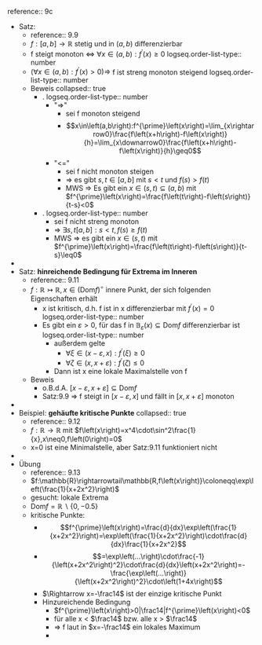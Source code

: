reference:: 9c

- Satz:
	- reference:: 9.9
	- $f:\left\lbrack a,b\right\rbrack\rightarrow\mathbb{R}$ stetig und in $\left(a,b\right)$ differenzierbar
	- f steigt monoton <=> $\forall x\in\left(a,b\right):f^{\prime}\left(x\right)\geq0$
	  logseq.order-list-type:: number
	- $\left(\forall x\in\left(a,b\right):f^{\prime}\left(x\right)>0\right)\Rightarrow$ f ist streng monoton steigend
	  logseq.order-list-type:: number
	- Beweis
	  collapsed:: true
		- .
		  logseq.order-list-type:: number
			- "=>"
				- sei f monoton steigend
				- $$x\in\left(a,b\right):f^{\prime}\left(x\right)=\lim_{x\rightarrow0}\frac{f\left(x+h\right)-f\left(x\right)}{h}=\lim_{x\downarrow0}\frac{f\left(x+h\right)-f\left(x\right)}{h}\geq0$$
			- "<="
				- sei f nicht monoton steigen
				- => es gibt $s,t\in\left\lbrack a,b\right\rbrack$ mit $s<t$ und $f\left(s\right)>f\left(t\right)$
				- MWS => Es gibt ein $x\in\left(s,t\right)\subseteq\left(a,b\right)$ mit $f^{\prime}\left(x\right)=\frac{f\left(t\right)-f\left(s\right)}{t-s}<0$
		- .
		  logseq.order-list-type:: number
			- sei f nicht streng monoton
			- => $\exists s,t\left\lbrack a,b\right\rbrack:s<t,f\left(s\right)\geq f\left(t\right)$
			- MWS => es gibt ein $x\in\left(s,t\right)$ mit $f^{\prime}\left(x\right)=\frac{f\left(t\right)-f\left(s\right)}{t-s}\leq0$
-
- Satz: **hinreichende Bedingung für Extrema im Inneren**
	- reference:: 9.11
	- $f:\mathbb{R}\rightarrowtail\mathbb{R},x\in\left(\text{Dom}f\right)^{\circ}$ innere Punkt, der sich folgenden Eigenschaften erhält
		- x ist kritisch, d.h. f ist in x differenzierbar mit $f^{\prime}\left(x\right)=0$
		  logseq.order-list-type:: number
		- Es gibt ein $\varepsilon>0$, für das f in $\mathbb{B}_{\varepsilon}\left(x\right)\subseteq\text{Dom}f$ differenzierbar ist
		  logseq.order-list-type:: number
			- außerdem gelte
				- $\forall\xi\in\left(x-\varepsilon,x\right):f^{\prime}\left(\xi\right)\geq0$
				- $\forall\zeta\in\left(x,x+\varepsilon\right):f^{\prime}\left(\zeta\right)\leq0$
			- Dann ist x eine lokale Maximalstelle von f
	- Beweis
		- o.B.d.A. $\left\lbrack x-\varepsilon,x+\varepsilon\right\rbrack\subseteq\text{Dom}f$
		- Satz:9.9 => f steigt in $\left\lbrack x-\varepsilon,x\right\rbrack$ und fällt in $\left\lbrack x,x+\varepsilon\right\rbrack$ monoton
-
- Beispiel: **gehäufte kritische Punkte**
  collapsed:: true
	- reference:: 9.12
	- $f:\mathbb{R}\rightarrow\mathbb{R}$ mit $f\left(x\right)=x^4\cdot\sin^2\frac{1}{x},x\neq0,f\left(0\right)=0$
	- x=0 ist eine Minimalstelle, aber Satz:9.11 funktioniert nicht
-
- Übung
	- reference:: 9.13
	- $f:\mathbb{R}\rightarrowtail\mathbb{R,f\left(x\right)}\coloneqq\exp\left(\frac{1}{x+2x^2}\right)$
	- gesucht: lokale Extrema
	- $\text{Dom}f=\mathbb{R}\backslash\left\lbrace0,-0.5\right\rbrace$
	- kritische Punkte:
		- $$f^{\prime}\left(x\right)=\frac{d}{dx}\exp\left(\frac{1}{x+2x^2}\right)=\exp\left(\frac{1}{x+2x^2}\right)\cdot\frac{d}{dx}\frac{1}{x+2x^2}$$
		- $$=\exp\left(...\right)\cdot\frac{-1}{\left(x+2x^2\right)^2}\cdot\frac{d}{dx}\left(x+2x^2\right)=-\frac{\exp\left(...\right)}{\left(x+2x^2\right)^2}\cdot\left(1+4x\right)$$
		- $\Rightarrow x=-\frac14$ ist der einzige kritische Punkt
		- Hinzureichende Bedingung
			- $f^{\prime}\left(x\right)>0|\frac14|f^{\prime}\left(x\right)<0$
			- für alle x < $\frac14$ bzw. alle x > $\frac14$
			- => f laut in $x=-\frac14$ ein lokales Maximum
			-